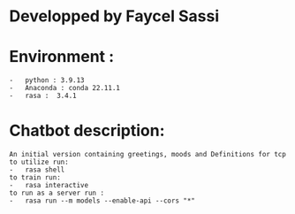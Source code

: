 # Developped by Faycel Sassi
# Environment :
    -   python : 3.9.13
    -   Anaconda : conda 22.11.1
    -   rasa :  3.4.1
# Chatbot description:
    An initial version containing greetings, moods and Definitions for tcp 
    to utilize run: 
    -   rasa shell 
    to train run:
    -   rasa interactive
    to run as a server run : 
    -   rasa run --m models --enable-api --cors "*" 
    
